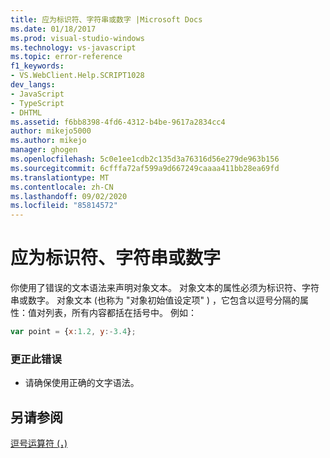 ```yaml
---
title: 应为标识符、字符串或数字 |Microsoft Docs
ms.date: 01/18/2017
ms.prod: visual-studio-windows
ms.technology: vs-javascript
ms.topic: error-reference
f1_keywords:
- VS.WebClient.Help.SCRIPT1028
dev_langs:
- JavaScript
- TypeScript
- DHTML
ms.assetid: f6bb8398-4fd6-4312-b4be-9617a2834cc4
author: mikejo5000
ms.author: mikejo
manager: ghogen
ms.openlocfilehash: 5c0e1ee1cdb2c135d3a76316d56e279de963b156
ms.sourcegitcommit: 6cfffa72af599a9d667249caaaa411bb28ea69fd
ms.translationtype: MT
ms.contentlocale: zh-CN
ms.lasthandoff: 09/02/2020
ms.locfileid: "85814572"
---
```

# <a name="expected-identifier-string-or-number"></a>应为标识符、字符串或数字
你使用了错误的文本语法来声明对象文本。 对象文本的属性必须为标识符、字符串或数字。 对象文本 (也称为 "对象初始值设定项" ) ，它包含以逗号分隔的属性：值对列表，所有内容都括在括号中。 例如：  
  
```JavaScript  
var point = {x:1.2, y:-3.4};  
```  
  
### <a name="to-correct-this-error"></a>更正此错误  
  
- 请确保使用正确的文字语法。  
  
## <a name="see-also"></a>另请参阅  
 [逗号运算符 (，) ](../../javascript/reference/comma-operator-decrement-javascript.md)